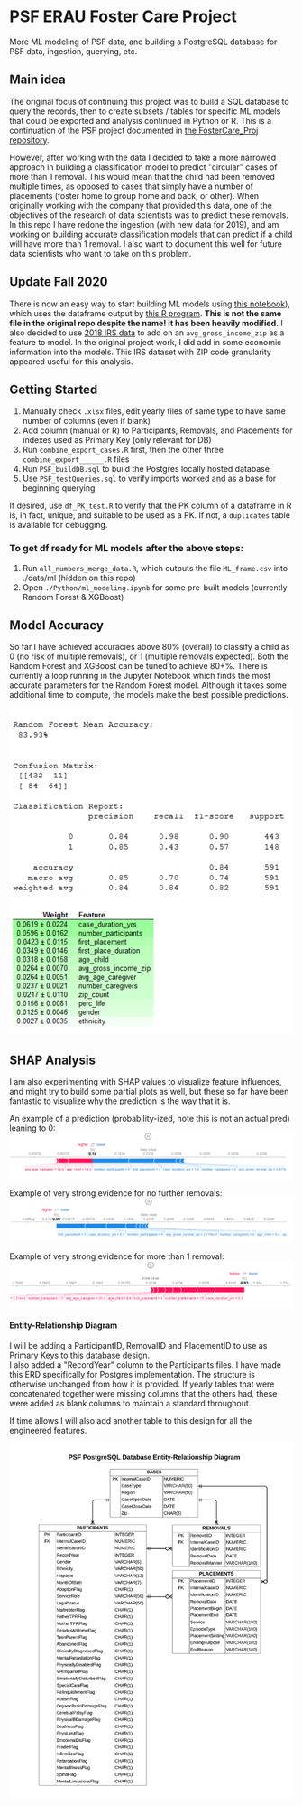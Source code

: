 # PSF ERAU Foster Care Project
 More ML modeling of PSF data, and building a PostgreSQL database for PSF data, ingestion, querying, etc.
 
 ## Main idea
 The original focus of continuing this project was to build a SQL database to query
 the records, then to create subsets / tables for specific ML models that could be exported and
 analysis continued in Python or R.  This is a continuation of the PSF project documented in
 [the FosterCare_Proj repository](https://github.com/mathemacode/FosterCare_Project).
 
 However, after working with the data I decided to take a more narrowed approach in building 
 a classification model to predict "circular" cases of more than 1 removal.  This would mean that 
 the child had been removed multiple times, as opposed to cases that simply have a number of 
 placements (foster home to group home and back, or other).  When originally working with the company 
 that provided this data, one of the objectives of the research of data scientists was to predict
 these removals.  In this repo I have redone the ingestion (with new data for 2019), and am working 
 on building accurate classification models that can predict if a child will have more than 1 removal.
 I also want to document this well for future data scientists who want to take on this problem.
 
 ## Update Fall 2020
 There is now an easy way to start building ML models using [this notebook](./Python/ml_modeling.ipynb)), 
 which uses the dataframe output by [this R program](./R/all_numbers_merge_data.R).  **This is not the same 
 file in the original repo despite the name!  It has been heavily modified.**  I also decided to use 
 [2018 IRS data](https://www.irs.gov/statistics/soi-tax-stats-individual-income-tax-statistics-2018-zip-code-data-soi) 
 to add on an `avg_gross_income_zip` as a feature to model.  In the original project work, I did 
 add in some economic information into the models.  This IRS dataset with ZIP code granularity appeared 
 useful for this analysis.

 ## Getting Started
 1. Manually check `.xlsx` files, edit yearly files of same type to have same number of columns (even if blank)
 2. Add column (manual or R) to Participants, Removals, and Placements for indexes used as Primary Key (only relevant for DB)
 3. Run `combine_export_cases.R` first, then the other three `combine_export______.R` files
 4. Run `PSF_buildDB.sql` to build the Postgres locally hosted database
 5. Use `PSF_testQueries.sql` to verify imports worked and as a base for beginning querying
 
 If desired, use `df_PK_test.R` to verify that the PK column of a dataframe in R is, in fact, unique, and
 suitable to be used as a PK.  If not, a `duplicates` table is available for debugging.
 
 ### To get df ready for ML models after the above steps:
 1. Run `all_numbers_merge_data.R`, which outputs the file `ML_frame.csv` into ./data/ml (hidden on this repo)
 2. Open `./Python/ml_modeling.ipynb` for some pre-built models (currently Random Forest & XGBoost)
 
 ## Model Accuracy
 So far I have achieved accuracies above 80% (overall) to classify a child as 0 (no risk of multiple removals), or
 1 (multiple removals expected).  Both the Random Forest and XGBoost can be tuned to achieve 80+%.  There is currently 
 a loop running in the Jupyter Notebook which finds the most accurate parameters for the Random Forest model. 
 Although it takes some additional time to compute, the models make the best possible predictions.
 
 ![RF_model_stats](./pics/RF_model_stats.PNG)
 
 
 ## SHAP Analysis
 I am also experimenting with SHAP values to visualize feature influences, and might try to build 
 some partial plots as well, but these so far have been fantastic to visualize why the prediction is 
 the way that it is.
 
 An example of a prediction (probability-ized, note this is not an actual pred) leaning to 0:
 ![shap1](./pics/shap_ex_1.PNG)
 
 Example of very strong evidence for no further removals:
 ![shap2](./pics/shap_ex_2.PNG)
 
 Example of very strong evidence for more than 1 removal:
 ![shap3](./pics/shap_ex_3.PNG)
 
 #### Entity-Relationship Diagram
 I will be adding a ParticipantID, RemovalID and PlacementID to use as Primary Keys to this database design.  
 I also added a "RecordYear" column to the Participants files. I have made this ERD specifically for Postgres 
 implementation.  The structure is otherwise unchanged from how it is provided.  If yearly tables that were
 concatenated together were missing columns that the others had, these were added as blank columns to maintain
 a standard throughout.
 
 If time allows I will also add another table to this design for all the engineered features.
 
 ![ERD](./docs/PSF_ERD_small.png)
